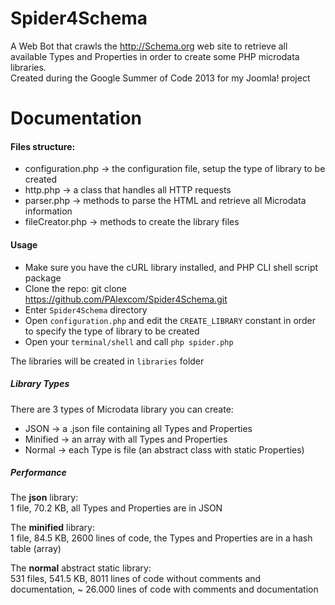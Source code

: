 # Spider4Schema
A Web Bot that crawls the http://Schema.org web site to retrieve all available Types and Properties in order to create some PHP microdata libraries.  
Created during the Google Summer of Code 2013 for my Joomla! project  
  
# Documentation
  
#### Files structure:
* configuration.php → the configuration file, setup the type of library to be created
* http.php → a class that handles all HTTP requests
* parser.php → methods to parse the HTML and retrieve all Microdata information
* fileCreator.php → methods to create the library files  
  
#### Usage
* Make sure you have the cURL library installed, and PHP CLI shell script package
* Clone the repo: git clone https://github.com/PAlexcom/Spider4Schema.git
* Enter ```Spider4Schema``` directory
* Open ```configuration.php``` and edit the ```CREATE_LIBRARY``` constant in order to specify the type of library to be created
* Open your ```terminal/shell``` and call ```php spider.php```  
  
The libraries will be created in ```libraries``` folder  
  
##### Library Types
There are 3 types of Microdata library you can create:
* JSON → a .json file containing all Types and Properties
* Minified → an array with all Types and Properties
* Normal → each Type is file (an abstract class with static Properties)
  
##### Performance
The __json__ library:  
1 file, 70.2 KB, all Types and Properties are in JSON
  
The __minified__ library:  
1 file, 84.5 KB, 2600 lines of code, the Types and Properties are in a hash table (array)  
  
The __normal__ abstract static library:   
531 files, 541.5 KB, 8011 lines of code without comments and documentation, ~ 26.000 lines of code with comments and documentation     